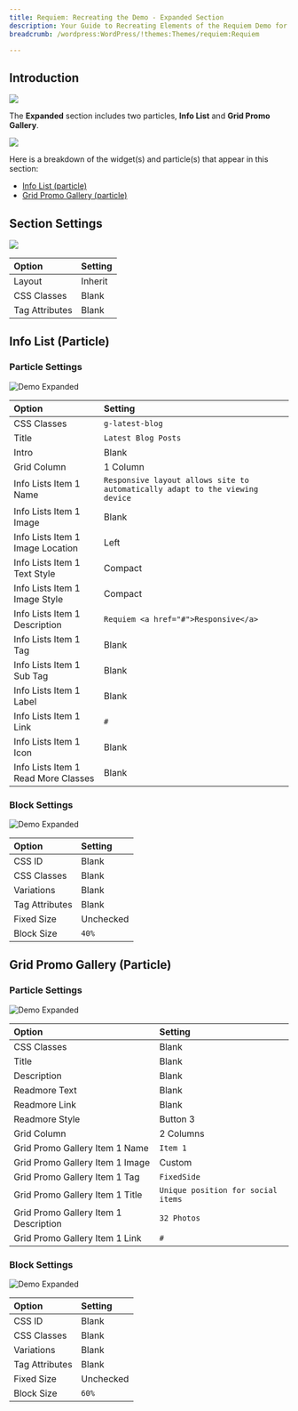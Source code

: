 ```yaml
---
title: Requiem: Recreating the Demo - Expanded Section
description: Your Guide to Recreating Elements of the Requiem Demo for WordPress
breadcrumb: /wordpress:WordPress/!themes:Themes/requiem:Requiem

---
```


## Introduction

![](assets/demo_8.jpeg)

The **Expanded** section includes two particles, **Info List** and **Grid Promo Gallery**.

![](assets/home_expanded.jpeg)

Here is a breakdown of the widget(s) and particle(s) that appear in this section:

* [Info List (particle)](#info-list-(particle))
* [Grid Promo Gallery (particle)](#grid-promo-gallery-(particle))

## Section Settings

![](assets/demo_expanded_settings.jpeg)

| Option         | Setting |
| :-----         | :-----  |
| Layout         | Inherit |
| CSS Classes    | Blank   |
| Tag Attributes | Blank   |

## Info List (Particle)

### Particle Settings

![Demo Expanded](assets/demo_expanded_1.jpeg)

| Option                              | Setting                                                                      |
| :-----                              | :-----                                                                       |
| CSS Classes                         | `g-latest-blog`                                                              |
| Title                               | `Latest Blog Posts`                                                          |
| Intro                               | Blank                                                                        |
| Grid Column                         | 1 Column                                                                     |
| Info Lists Item 1 Name              | `Responsive layout allows site to automatically adapt to the viewing device` |
| Info Lists Item 1 Image             | Blank                                                                        |
| Info Lists Item 1 Image Location    | Left                                                                         |
| Info Lists Item 1 Text Style        | Compact                                                                      |
| Info Lists Item 1 Image Style       | Compact                                                                      |
| Info Lists Item 1 Description       | `Requiem <a href="#">Responsive</a>`                                         |
| Info Lists Item 1 Tag               | Blank                                                                        |
| Info Lists Item 1 Sub Tag           | Blank                                                                        |
| Info Lists Item 1 Label             | Blank                                                                        |
| Info Lists Item 1 Link              | `#`                                                                          |
| Info Lists Item 1 Icon              | Blank                                                                        |
| Info Lists Item 1 Read More Classes | Blank                                                                        |

### Block Settings

![Demo Expanded](assets/demo_expanded_2.jpeg)

| Option         | Setting   |
| :-----         | :-----    |
| CSS ID         | Blank     |
| CSS Classes    | Blank     |
| Variations     | Blank     |
| Tag Attributes | Blank     |
| Fixed Size     | Unchecked |
| Block Size     | `40%`     |

## Grid Promo Gallery (Particle)

### Particle Settings

![Demo Expanded](assets/demo_expanded_3.jpeg)

| Option                                      | Setting                            |
| :-----                                      | :-----                             |
| CSS Classes                                 | Blank                              |
| Title                                       | Blank                              |
| Description                                 | Blank                              |
| Readmore Text                               | Blank                              |
| Readmore Link                               | Blank                              |
| Readmore Style                              | Button 3                           |
| Grid Column                                 | 2 Columns                          |
| Grid Promo Gallery Item 1 Name              | `Item 1`                           |
| Grid Promo Gallery Item 1 Image             | Custom                             |
| Grid Promo Gallery Item 1 Tag               | `FixedSide`                        |
| Grid Promo Gallery Item 1 Title             | `Unique position for social items` |
| Grid Promo Gallery Item 1 Description       | `32 Photos`                        |
| Grid Promo Gallery Item 1 Link              | `#`                                |

### Block Settings

![Demo Expanded](assets/demo_expanded_4.jpeg)

| Option         | Setting   |
| :-----         | :-----    |
| CSS ID         | Blank     |
| CSS Classes    | Blank     |
| Variations     | Blank     |
| Tag Attributes | Blank     |
| Fixed Size     | Unchecked |
| Block Size     | `60%`     |
